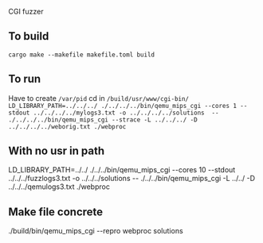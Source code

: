 CGI fuzzer

## To build
`cargo make --makefile makefile.toml build`
## To run
Have to create `/var/pid`
cd in `/build/usr/www/cgi-bin/`
`LD_LIBRARY_PATH=../../../ ./../../../bin/qemu_mips_cgi --cores 1 --stdout ../../../../mylogs3.txt -o ../../../../solutions  -- ./../../../bin/qemu_mips_cgi --strace -L ../../../ -D ../../../../weborig.txt ./webproc`


## With no usr in path
LD_LIBRARY_PATH=../../ ./../../bin/qemu_mips_cgi --cores 10 --stdout ../../../fuzzlogs3.txt -o ../../../solutions  -- ./../../bin/qemu_mips_cgi -L ../../ -D ../../../qemulogs3.txt ./webproc

## Make file concrete
./build/bin/qemu_mips_cgi --repro webproc solutions